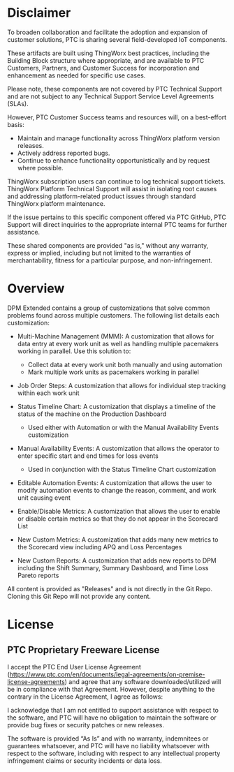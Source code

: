 # Disclaimer

To broaden collaboration and facilitate the adoption and expansion of customer solutions, PTC is sharing several field-developed IoT components. 

These artifacts are built using ThingWorx best practices, including the Building Block structure where appropriate, and are available to PTC Customers, Partners, and Customer Success for incorporation and enhancement as needed for specific use cases.

Please note, these components are not covered by PTC Technical Support and are not subject to any Technical Support Service Level Agreements (SLAs). 

However, PTC Customer Success teams and resources will, on a best-effort basis:

* Maintain and manage functionality across ThingWorx platform version releases.
* Actively address reported bugs.
* Continue to enhance functionality opportunistically and by request where possible.

ThingWorx subscription users can continue to log technical support tickets. ThingWorx Platform Technical Support will assist in isolating root causes and addressing platform-related product issues through standard ThingWorx platform maintenance. 

If the issue pertains to this specific component offered via PTC GitHub, PTC Support will direct inquiries to the appropriate internal PTC teams for further assistance.

These shared components are provided "as is," without any warranty, express or implied, including but not limited to the warranties of merchantability, fitness for a particular purpose, and non-infringement.

# Overview

DPM Extended contains a group of customizations that solve common problems found across multiple customers. The following list details each customization:

* Multi-Machine Management (MMM): A customization that allows for data entry at every work unit as well as handling multiple pacemakers working in parallel. Use this solution to:
  * Collect data at every work unit both manually and using automation
  *	Mark multiple work units as pacemakers working in parallel
    
* Job Order Steps: A customization that allows for individual step tracking within each work unit

* Status Timeline Chart: A customization that displays a timeline of the status of the machine on the Production Dashboard
  * Used either with Automation or with the Manual Availability Events customization

* Manual Availability Events: A customization that allows the operator to enter specific start and end times for loss events
  * Used in conjunction with the Status Timeline Chart customization

* Editable Automation Events: A customization that allows the user to modify automation events to change the reason, comment, and work unit causing event

* Enable/Disable Metrics: A customization that allows the user to enable or disable certain metrics so that they do not appear in the Scorecard List

* New Custom Metrics: A customization that adds many new metrics to the Scorecard view including APQ and Loss Percentages

* New Custom Reports: A customization that adds new reports to DPM including the Shift Summary, Summary Dashboard, and Time Loss Pareto reports


All content is provided as "Releases" and is not directly in the Git Repo.  Cloning this Git Repo will not provide any content.

# License

## PTC Proprietary Freeware License

I accept the PTC End User License Agreement (https://www.ptc.com/en/documents/legal-agreements/on-premise-license-agreements) and agree that any software downloaded/utilized will be in compliance with that Agreement.  However, despite anything to the contrary in the License Agreement, I agree as follows:

I acknowledge that I am not entitled to support assistance with respect to the software, and PTC will have no obligation to maintain the software or provide bug fixes or security patches or new releases.

The software is provided “As Is” and with no warranty, indemnitees or guarantees whatsoever, and PTC will have no liability whatsoever with respect to the software, including with respect to any intellectual property infringement claims or security incidents or data loss.
